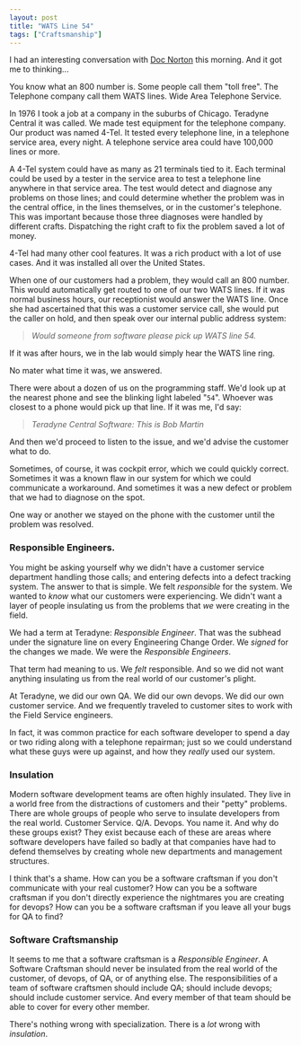 ```yaml
---
layout: post
title: "WATS Line 54"
tags: ["Craftsmanship"]
---
```

I had an interesting conversation with [Doc Norton](http://www.docondev.com/) this morning.  And it got me to thinking...

You know what an 800 number is.  Some people call them "toll free".  The Telephone company call them WATS lines.  Wide Area Telephone Service.

In 1976 I took a job at a company in the suburbs of Chicago.  Teradyne Central it was called.  We made test equipment for the telephone company.  Our product was named 4-Tel.  It tested every telephone line, in a telephone service area, every night.  A telephone service area could have 100,000 lines or more.  

A 4-Tel system could have as many as 21 terminals tied to it.  Each terminal could be used by a tester in the service area to test a telephone line anywhere in that service area.  The test would detect and diagnose any problems on those lines; and could determine whether the problem was in the central office, in the lines themselves, or in the customer's telephone.  This was important because those three diagnoses were handled by different crafts.  Dispatching the right craft to fix the problem saved a lot of money.

4-Tel had many other cool features.  It was a rich product with a lot of use cases.  And it was installed all over the United States.

When one of our customers had a problem, they would call an 800 number.  This would automatically get routed to one of our two WATS lines.  If it was normal business hours, our receptionist would answer the WATS line.  Once she had ascertained that this was a customer service call, she would put the caller on hold, and then speak over our internal public address system:

>_Would someone from software please pick up WATS line 54._

If it was after hours, we in the lab would simply hear the WATS line ring.

No mater what time it was, we answered.

There were about a dozen of us on the programming staff.  We'd look up at the nearest phone and see the blinking light labeled "`54`".  Whoever was closest to a phone would pick up that line.  If it was me, I'd say:

>_Teradyne Central Software: This is Bob Martin_

And then we'd proceed to listen to the issue, and we'd advise the customer what to do. 

Sometimes, of course, it was cockpit error, which we could quickly correct.  Sometimes it was a known flaw in our system for which we could communicate a workaround.  And sometimes it was a new defect or problem that we had to diagnose on the spot.

One way or another we stayed on the phone with the customer until the problem was resolved.  

### Responsible Engineers.

You might be asking yourself why we didn't have a customer service department handling those calls; and entering defects into a defect tracking system.  The answer to that is simple.  We felt _responsible_ for the system.  We wanted to _know_ what our customers were experiencing.  We didn't want a layer of people insulating us from the problems that _we_ were creating in the field.  

We had a term at Teradyne: _Responsible Engineer_.  That was the subhead under the signature line on every Engineering Change Order.  We _signed_ for the changes we made.  We were the _Responsible Engineers_.  

That term had meaning to us.  We _felt_ responsible.  And so we did not want anything insulating us from the real world of our customer's plight.

At Teradyne, we did our own QA.  We did our own devops.  We did our own customer service.  And we frequently traveled to customer sites to work with the Field Service engineers.  

In fact, it was common practice for each software developer to spend a day or two riding along with a telephone repairman; just so we could understand what these guys were up against, and how they _really_ used our system.

### Insulation

Modern software development teams are often highly insulated.  They live in a world free from the distractions of customers and their "petty" problems.  There are whole groups of people who serve to insulate developers from the real world.  Customer Service.  Q/A.  Devops.  You name it.  And why do these groups exist?  They exist because each of these are areas where software developers have failed so badly at that companies have had to defend themselves by creating whole new departments and management structures.

I think that's a shame.  How can you be a software craftsman if you don't communicate with your real customer?  How can you be a software craftsman if you don't directly experience the nightmares you are creating for devops?  How can you be a software craftsman if you leave all your bugs for QA to find?

### Software Craftsmanship

It seems to me that a software craftsman is a _Responsible Engineer_.  A Software Craftsman should never be insulated from the real world of the customer, of devops, of QA, or of anything else.  The responsibilities of a team of software craftsmen should include QA; should include devops; should include customer service.  And every member of that team should be able to cover for every other member. 

There's nothing wrong with specialization.  There is a _lot_ wrong with _insulation_.     



